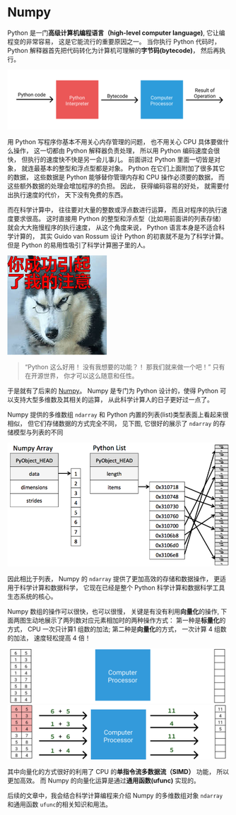 # Numpy


Python 是一门**高级计算机编程语言（high-level computer language)**, 它让编程变的非常容易， 这是它能流行的重要原因之一。 当你执行 Python 代码时， Python 解释器首先把代码转化为计算机可理解的**字节码(bytecode)**， 然后再执行。 

![](./figures/bytecode.svg)

用 Python 写程序你基本不用关心内存管理的问题， 也不用关心 CPU 具体要做什么操作， 这一切都由 Python 解释器负责处理， 所以用 Python 编码速度会很快， 但执行的速度快不快是另一会儿事儿。 前面讲过 Python 里面一切皆是对象， 就连最基本的整型和浮点型都是对象。 Python 在它们上面附加了很多其它的数据， 这些数据是 Python 能够替你管理内存和 CPU 操作必须要的数据， 而这些额外数据的处理会增加程序的负担。 因此， 获得编码容易的好处， 就需要付出执行速度的代价， 天下没有免费的东西。

而在科学计算中， 往往要对大量的整数或浮点数进行运算， 而且对程序的执行速度要求很高。 这时直接用 Python 的整型和浮点型（比如用前面讲的列表存储）就会大大拖慢程序的执行速度， 从这个角度来说， Python 语言本身是不适合科学计算的， 其实 Guido van Rossum 设计 Python 的初衷就不是为了科学计算。 但是 Python 的易用性吸引了科学计算圈子里的人。

![](./figures/zhuyi.jpeg)

>  “Python 这么好用！ 没有我想要的功能？！ 那我们就来做一个吧！” 只有在开源世界， 你才可以这么随意和任性。

于是就有了后来的 [Numpy](http://www.numpy.org/)。 Numpy 是专门为 Python 设计的，使得 Python 可以支持大型多维数及其相关的运算， 从此科学计算人的日子更好过一点了。

Numpy 提供的多维数组 `ndarray` 和 Python 内置的列表(list)类型表面上看起来很相似， 但它们存储数据的方式完全不同， 见下图, 它很好的展示了 `ndarray` 的存储模型与列表的不同

![](./figures/array_vs_list.png)

因此相比于列表， Numpy 的 `ndarray` 提供了更加高效的存储和数据操作， 更适用于科学计算和数据科学， 它现在已经是整个 Python 科学计算和数据科学工具生态系统的核心。

Numpy 数组的操作可以很快，也可以很慢， 关键是有没有利用**向量化**的操作, 下面两图生动地展示了两列数对应元素相加时的两种操作方式： 第一种是**标量化**的方式， CPU 一次只计算1 组数的加法; 第二种是**向量化**的方式， 一次计算 4 组数的加法， 速度轻松提高 4 倍！

![](./figures/unvect.gif)
![](./figures/vect.gif)

其中向量化的方式很好的利用了 CPU 的**单指令流多数据流（SIMD）** 功能， 所以更加高效。 而 Numpy 的向量化运算是通过**通用函数(ufunc)** 实现的。 

后续的文章中，我会结合科学计算编程来介绍 Numpy 的多维数组对象 `ndarray` 和通用函数 `ufunc`的相关知识和用法。

